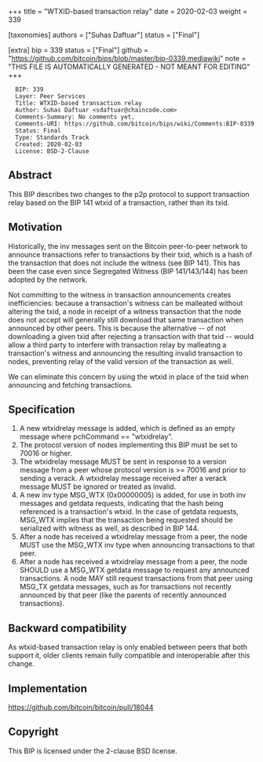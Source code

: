 
+++
title = "WTXID-based transaction relay"
date = 2020-02-03
weight = 339

[taxonomies]
authors = ["Suhas Daftuar"]
status = ["Final"]

[extra]
bip = 339
status = ["Final"]
github = "https://github.com/bitcoin/bips/blob/master/bip-0339.mediawiki"
note = "THIS FILE IS AUTOMATICALLY GENERATED - NOT MEANT FOR EDITING"
+++

```
  BIP: 339
  Layer: Peer Services
  Title: WTXID-based transaction relay
  Author: Suhas Daftuar <sdaftuar@chaincode.com>
  Comments-Summary: No comments yet.
  Comments-URI: https://github.com/bitcoin/bips/wiki/Comments:BIP-0339
  Status: Final
  Type: Standards Track
  Created: 2020-02-03
  License: BSD-2-Clause
```

<h2>Abstract</h2>


This BIP describes two changes to the p2p protocol to support transaction relay
based on the BIP 141 wtxid of a transaction, rather than its txid.

<h2>Motivation</h2>


Historically, the inv messages sent on the Bitcoin peer-to-peer network to
announce transactions refer to transactions by their txid, which is a hash of
the transaction that does not include the witness (see BIP 141). This has been
the case even since Segregated Witness (BIP 141/143/144) has been adopted by
the network.

Not committing to the witness in transaction announcements creates
inefficiencies: because a transaction's witness can be malleated without
altering the txid, a node in receipt of a witness transaction that the node
does not accept will generally still download that same transaction when
announced by other peers. This is because the alternative -- of not downloading
a given txid after rejecting a transaction with that txid -- would allow a
third party to interfere with transaction relay by malleating a transaction's
witness and announcing the resulting invalid transaction to nodes, preventing
relay of the valid version of the transaction as well.

We can eliminate this concern by using the wtxid in place of the txid when
announcing and fetching transactions.

<h2>Specification</h2>


1.  A new wtxidrelay message is added, which is defined as an empty message where pchCommand == "wtxidrelay".
1.  The protocol version of nodes implementing this BIP must be set to 70016 or higher.
1.  The wtxidrelay message MUST be sent in response to a version message from a peer whose protocol version is >= 70016 and prior to sending a verack. A wtxidrelay message received after a verack message MUST be ignored or treated as invalid.
1.  A new inv type MSG_WTX (0x00000005) is added, for use in both inv messages and getdata requests, indicating that the hash being referenced is a transaction's wtxid. In the case of getdata requests, MSG_WTX implies that the transaction being requested should be serialized with witness as well, as described in BIP 144.
1.  After a node has received a wtxidrelay message from a peer, the node MUST use the MSG_WTX inv type when announcing transactions to that peer.
1.  After a node has received a wtxidrelay message from a peer, the node SHOULD use a MSG_WTX getdata message to request any announced transactions. A node MAY still request transactions from that peer using MSG_TX getdata messages, such as for transactions not recently announced by that peer (like the parents of recently announced transactions).


<h2>Backward compatibility</h2>


As wtxid-based transaction relay is only enabled between peers that both support it, older clients remain fully compatible and interoperable after this change.

<h2>Implementation</h2>


https://github.com/bitcoin/bitcoin/pull/18044

<h2>Copyright</h2>


This BIP is licensed under the 2-clause BSD license.
